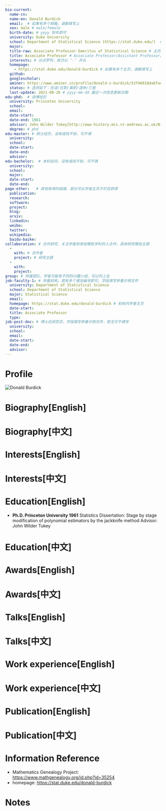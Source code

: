 ```yaml
---
bio-current:
  name-cn: 
  name-en: Donald Burdick
  email:  # 如果有多个邮箱，请都填写上
  sex: male # male/female
  birth-date: # yyyy 到年即可
  university: Duke University 
  school: Department of Statistical Science [https://stat.duke.edu/]  # 格式：学院名称[学院官网链接]
  major: 
  title-raw: Associate Professor Emeritus of Statistical Science # 主页原始字符串
  title: Associate Professor # Associate Professor/Assistant Professor/Professor
  interests: # 分点罗列，依次以 ‘-’ 开头
  homepage: 
    - https://stat.duke.edu/donald-burdick # 如果有多个主页，请都填写上
  github: 
  googlescholar:  
  aminer: https://www.aminer.cn/profile/donald-s-burdick/53f46018dabfaee4dc8350d7 # 从这里查找 https://www.aminer.org/search/person
  status: # 选项如下：在读/在职/离职/退休/亡故
  last-update: 2021-09-26 # yyyy-mm-dd 最近一次信息更新日期
edu-phd:  # 读博经历
  university: Princeton University
  school: 
  email: 
  date-start: 
  date-end: 1961
  advisor: John Wilder Tukey[http://www-history.mcs.st-andrews.ac.uk/Biographies/Tukey.html] # 格式：导师名 [邮箱/网址]
  degree: # phd
edu-master: # 硕士经历，没有或找不到，可不填
  university: 
  school: 
  date-start: 
  date-end: 
  advisor:
edu-bachelor:  # 本科经历，没有或找不到，可不填
  university: 
  school: 
  major: 
  date-start: 
  date-end: 
page-other:   # 其他有用的链接，部分可从学者主页子栏目获得
  publication: 
  research: 
  software: 
  project: 
  blog: 
  arxiv: 
  linkedin: 
  weibo:
  twitter:
  wikipedia:
  baidu-baike:
collaboration: # 合作研究，关注学者和其他哪些学科的人合作，具体研究哪些主题
  - 
    with: # 合作者
    project: # 研究主题
  - 
    with: 
    project: 
group: # 所属团队，学者可能有不同的兴趣小组，可以列上去
job-faculty-1: # 所属机构，若有多个增加编号即可，字段填写参看示例文件
  university: Department of Statistical Science 
  school: Department of Statistical Science
  major: Statistical Science
  email: 
  homepage: https://stat.duke.edu/donald-burdick # 机构内学者主页
  date-start: 
  title: Associate Professor 
  type: 
job-post-doc: # 博士后研究员，字段填写参看示例文件，若无可不填写
  university: 
  school: 
  email: 
  date-start: 
  date-end: 
  advisor: 
---
```


# Profile

![Donald Burdick](https://stat.duke.edu/sites/stat.duke.edu/files/styles/people_photo_thumbnail/public/2020-08/Donald%20Burdick%20Associate%20Professor%20Emeritus%20of%20Statistcal%20Science.jpeg?h=6e93dd64&itok=EPMFHTzC)

# Biography[English]

# Biography[中文]

# Interests[English]

# Interests[中文]

# Education[English]
- **Ph.D. Princeton University 1961**  Statistics
    Dissertation: Stage by stage modification of polynomial estimators by the jackknife method
    Advisor: John Wilder Tukey
# Education[中文]

# Awards[English]

# Awards[中文]

# Talks[English]

# Talks[中文]

# Work experience[English]

# Work experience[中文]

# Publication[English]

# Publication[中文]

# Information Reference
- Mathematics Genealogy Project: https://www.mathgenealogy.org/id.php?id=35254
- homepage: https://stat.duke.edu/donald-burdick
# Notes
